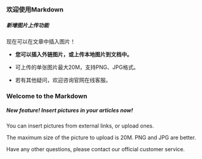 ### 欢迎使用Markdown

##### 新增图片上传功能

现在可以在文章中插入图片！

* **您可以插入外链图片，或上传本地图片到文档中。**

* 可上传的单张图片最大20M，支持PNG、JPG格式。

* 若有其他疑问，欢迎咨询官网在线客服。

### Welcome to the Markdown

##### New feature! Insert pictures in your articles now!

You can insert pictures from external links, or upload ones.

The maximum size of the picture to upload is 20M. PNG and JPG are better.

Have any other questions, please contact our official customer service.
